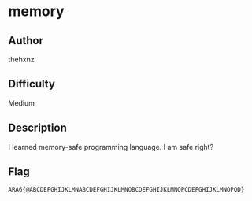 # memory

## Author

thehxnz

## Difficulty

Medium

## Description

I learned memory-safe programming language. I am safe right?

## Flag

```
ARA6{@ABCDEFGHIJKLMNABCDEFGHIJKLMNOBCDEFGHIJKLMNOPCDEFGHIJKLMNOPQD}
```
